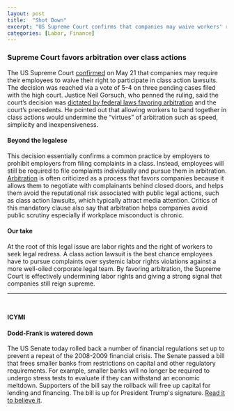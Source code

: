 ```yaml
---
layout: post
title:  "Shot Down"
excerpt: "US Supreme Court confirms that companies may waive workers' rights to join class action lawsuits. ICYMI: Dodd-Frank has just been watered down."
categories: [Labor, Finance]
---
```


### Supreme Court favors arbitration over class actions

The US Supreme Court <a href="https://www.politico.com/story/2018/05/21/supreme-court-upholds-employers-right-to-require-arbitration-to-settle-workplace-disputes-600923" target="_blank">confirmed</a> on May 21 that companies may require their employees to waive their right to participate in class action lawsuits. The decision was reached via a vote of 5-4 on three pending cases filed with the high court. Justice Neil Gorsuch, who penned the ruling, said the court’s decision was <a href="https://www.nytimes.com/2018/05/21/business/supreme-court-upholds-workplace-arbitration-contracts.html" target="_blank">dictated by federal laws favoring arbitration</a> and the court’s precedents. He pointed out that allowing workers to band together in class actions would undermine the “virtues” of arbitration such as speed, simplicity and inexpensiveness.

#### Beyond the legalese

This decision essentially confirms a common practice by employers to prohibit employers from filing complaints in a class. Instead, employees will still be required to file complaints individually and pursue them in arbitration. <a href="https://adr.findlaw.com/arbitration/what-is-arbitration-.html" target="_blank">Arbitration</a> is often criticized as a process that favors companies because it allows them to negotiate with complainants behind closed doors, and helps them avoid the reputational risk associated with public legal actions, such as class action lawsuits, which typically attract media attention. Critics of this mandatory clause also say that arbitration helps companies avoid public scrutiny especially if workplace misconduct is chronic.

#### Our take

At the root of this legal issue are labor rights and the right of workers to seek legal redress. A class action lawsuit is the best chance employees have to pursue complaints over systemic labor rights violations against a more well-oiled corporate legal team. By favoring arbitration, the Supreme Court is effectively undermining labor rights and giving a strong signal that companies still reign supreme.

* * *
<br />

**ICYMI**

#### Dodd-Frank is watered down

The US Senate today rolled back a number of financial regulations set up to prevent a repeat of the 2008-2009 financial crisis. The Senate passed a bill that frees smaller banks from restrictions on capital and other regulatory requirements. For example, smaller banks will no longer be required to undergo stress tests to evaluate if they can withstand an economic meltdown. Supporters of the bill say the rollback will free up capital for lending and financing. The bill is up for President Trump's signature.  <a href="https://www.nytimes.com/2018/05/22/business/congress-passes-dodd-frank-rollback-for-smaller-banks.html?smid=fb-nytimes&smtyp=cur" target="_blank">Read it to believe it</a>.

